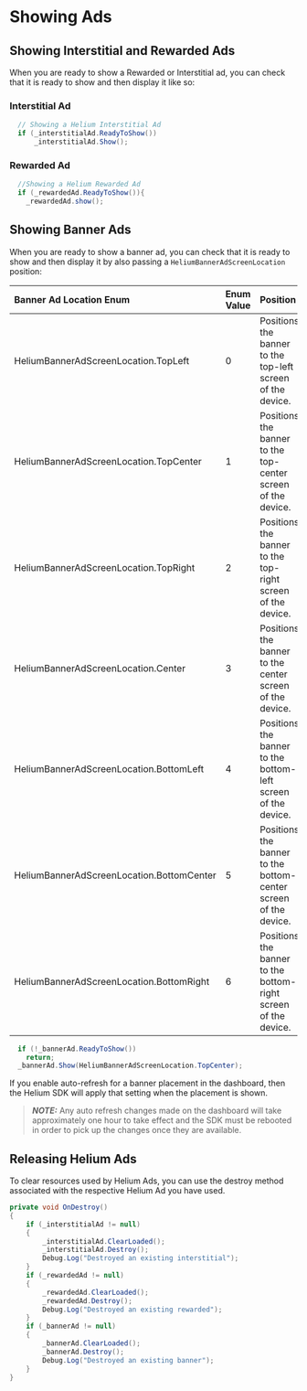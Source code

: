 # Showing Ads

## Showing Interstitial and Rewarded Ads

When you are ready to show a Rewarded or Interstitial ad, you can check that it is ready to show and then display it like so:

### Interstitial Ad

```c#
  // Showing a Helium Interstitial Ad
  if (_interstitialAd.ReadyToShow())
      _interstitialAd.Show();
```

### Rewarded Ad

```c#
  //Showing a Helium Rewarded Ad
  if (_rewardedAd.ReadyToShow()){
    _rewardedAd.show();
```

## Showing Banner Ads
When you are ready to show a banner ad, you can check that it is ready to show and then display it by also passing a `HeliumBannerAdScreenLocation` position:


| Banner Ad Location Enum                   | Enum Value | Position                                                        |
| :---                                      | :---       | :---                                                            |
| HeliumBannerAdScreenLocation.TopLeft      | 0          | Positions the banner to the top-left screen of the device.      |
| HeliumBannerAdScreenLocation.TopCenter    | 1          | Positions the banner to the top-center screen of the device.    |
| HeliumBannerAdScreenLocation.TopRight     | 2          | Positions the banner to the top-right screen of the device.     |
| HeliumBannerAdScreenLocation.Center       | 3          | Positions the banner to the center screen of the device.        |
| HeliumBannerAdScreenLocation.BottomLeft   | 4          | Positions the banner to the bottom-left screen of the device.   |
| HeliumBannerAdScreenLocation.BottomCenter | 5          | Positions the banner to the bottom-center screen of the device. |
| HeliumBannerAdScreenLocation.BottomRight  | 6          | Positions the banner to the bottom-right screen of the device.  |

```c#
  if (!_bannerAd.ReadyToShow())
    return;
  _bannerAd.Show(HeliumBannerAdScreenLocation.TopCenter);
```

If you enable auto-refresh for a banner placement in the dashboard, then the Helium SDK will apply that setting when the placement is shown.

> **_NOTE:_** Any auto refresh changes made on the dashboard will take approximately one hour to take effect and the SDK must be rebooted in order to pick up the changes once they are available.

## Releasing Helium Ads

To clear resources used by Helium Ads, you can use the destroy method associated with the respective Helium Ad you have used.

```c#
private void OnDestroy()
{
    if (_interstitialAd != null)
    {
        _interstitialAd.ClearLoaded();
        _interstitialAd.Destroy();
        Debug.Log("Destroyed an existing interstitial");
    }
    if (_rewardedAd != null)
    {
        _rewardedAd.ClearLoaded();
        _rewardedAd.Destroy();
        Debug.Log("Destroyed an existing rewarded");
    }
    if (_bannerAd != null)
    {
        _bannerAd.ClearLoaded();
        _bannerAd.Destroy();
        Debug.Log("Destroyed an existing banner");
    }
}

```
